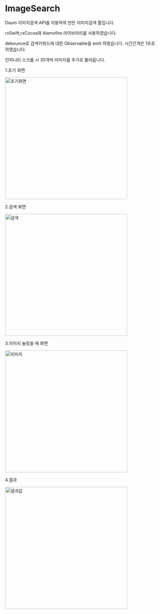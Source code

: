 # ImageSearch

Daum 이미지검색 API를 이용하여 만든 이미지검색 툴입니다.
 
rxSwift,rxCocoa와 Alamofire 라이브러리를 사용하였습니다.

debounce로 검색키워드에 대한 Observable을 emit 하였습니다. 시간간격은 1초로 하였습니다.

인피니티 스크롤 시 30개씩 이미지를 추가로 불러옵니다.




1.초기 화면




<img width="400" alt="초기화면" src="https://user-images.githubusercontent.com/37135479/108620367-24a64380-746f-11eb-90d6-ac85ee3a6a92.png">







2.검색 화면




<img width="400" alt="검색" src="https://user-images.githubusercontent.com/37135479/108620369-2839ca80-746f-11eb-974a-5e630ef441a9.png">







3.이미지 눌렀을 때 화면



<img width="400" alt="이미지" src="https://user-images.githubusercontent.com/37135479/108620374-2b34bb00-746f-11eb-9acc-fd3b77e12f79.png">







4.결과



<img width="400" alt="결과값" src="https://user-images.githubusercontent.com/37135479/108620379-2e2fab80-746f-11eb-84ec-fe8f2f8d0b77.png">
